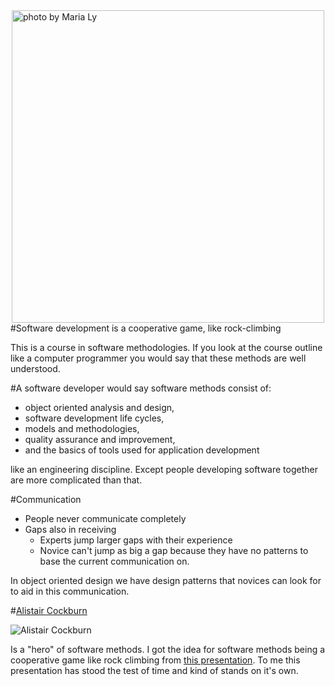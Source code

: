 <img src="https://farm4.staticflickr.com/3311/3476708671_bf2c5d860a_b_d.jpg" title="photo by Maria Ly" style="height: 500px;margin: 0 auto;display:block" />
#Software development is a cooperative game, like rock-climbing

This is a course in software methodologies. If you look at the course outline like a computer programmer you would say that these methods are well understood.

#A software developer would say software methods consist of:

* object oriented analysis and design, 
* software development life cycles, 
* models and methodologies, 
* quality assurance and improvement, 
* and the basics of tools used for application development

like an engineering discipline. Except people developing software together are more complicated than that.

#Communication
* People never communicate completely
* Gaps also in receiving
	* Experts jump larger gaps with their experience
	* Novice can't jump as big a gap because they have no patterns to base the current communication on.

In object oriented design we have design patterns that novices can look for to aid in this communication.

#[Alistair Cockburn](https://en.wikipedia.org/wiki/Alistair_Cockburn)

![Alistair Cockburn](https://upload.wikimedia.org/wikipedia/commons/6/6a/Alistair_Cockburn_%282007%29.jpg "Alistair Cockburn")

Is a "hero" of software methods. I got the idea for software methods being a cooperative game like rock climbing from [this presentation](http://alistair.cockburn.us/Alistair's+scum+talk). To me this presentation has stood the test of time and kind of stands on it's own.